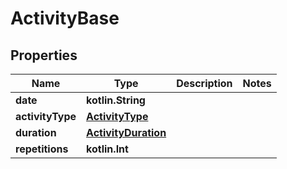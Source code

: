 
# ActivityBase

## Properties
Name | Type | Description | Notes
------------ | ------------- | ------------- | -------------
**date** | **kotlin.String** |  | 
**activityType** | [**ActivityType**](ActivityType.md) |  | 
**duration** | [**ActivityDuration**](ActivityDuration.md) |  | 
**repetitions** | **kotlin.Int** |  | 



